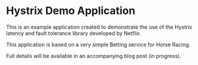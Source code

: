 # Hystrix Demo Application

This is an example application created to demonstrate the use of the Hystrix latency and fault tolerance library developed by Netflix.

This application is based on a very simple Betting service for Horse Racing.

Full details will be available in an accompanying blog post (in progress).
